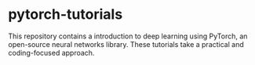 # pytorch-tutorials
This repository contains a introduction to deep learning using PyTorch, an open-source neural networks library. These tutorials take a practical and coding-focused approach. 
